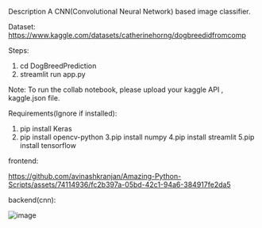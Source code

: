 Description
A CNN(Convolutional Neural Network) based image classifier.

Dataset:
https://www.kaggle.com/datasets/catherinehorng/dogbreedidfromcomp

Steps:
1. cd DogBreedPrediction
2. streamlit run app.py

Note: To run the collab notebook, please upload your kaggle API , kaggle.json file.

Requirements(Ignore if installed):
1. pip install Keras
2. pip install opencv-python
3.pip install numpy
4.pip install streamlit
5.pip install tensorflow



frontend:

https://github.com/avinashkranjan/Amazing-Python-Scripts/assets/74114936/fc2b397a-05bd-42c1-94a6-384917fe2da5

backend(cnn):

![image](https://github.com/avinashkranjan/Amazing-Python-Scripts/assets/74114936/61d6a128-3965-40c5-abb7-194b655f9c30)
